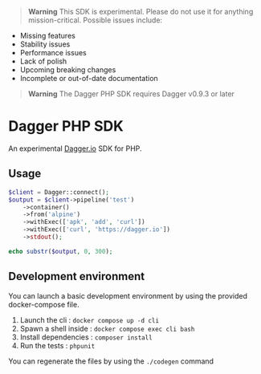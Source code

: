 > **Warning** This SDK is experimental. Please do not use it for anything
> mission-critical. Possible issues include:

- Missing features
- Stability issues
- Performance issues
- Lack of polish
- Upcoming breaking changes
- Incomplete or out-of-date documentation

> **Warning**
> The Dagger PHP SDK requires Dagger v0.9.3 or later

# Dagger PHP SDK
An experimental [Dagger.io](https://dagger.io) SDK for PHP.

## Usage

```php
$client = Dagger::connect();
$output = $client->pipeline('test')
    ->container()
    ->from('alpine')
    ->withExec(['apk', 'add', 'curl'])
    ->withExec(['curl', 'https://dagger.io'])
    ->stdout();

echo substr($output, 0, 300);
```

## Development environment

You can launch a basic development environment by using the provided docker-compose file.

1. Launch the cli : `docker compose up -d cli`
2. Spawn a shell inside : `docker compose exec cli bash`
3. Install dependencies : `composer install`
4. Run the tests : `phpunit`

You can regenerate the files by using the `./codegen` command
